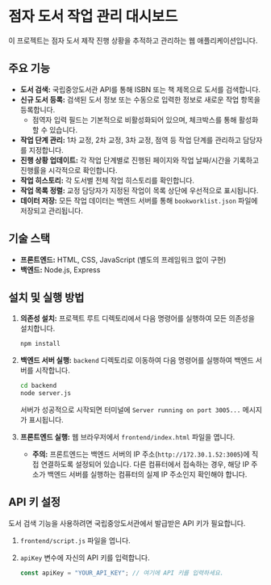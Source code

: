 # 점자 도서 작업 관리 대시보드

이 프로젝트는 점자 도서 제작 진행 상황을 추적하고 관리하는 웹 애플리케이션입니다.

## 주요 기능

- **도서 검색:** 국립중앙도서관 API를 통해 ISBN 또는 책 제목으로 도서를 검색합니다.
- **신규 도서 등록:** 검색된 도서 정보 또는 수동으로 입력한 정보로 새로운 작업 항목을 등록합니다.
  - 점역자 입력 필드는 기본적으로 비활성화되어 있으며, 체크박스를 통해 활성화할 수 있습니다.
- **작업 단계 관리:** 1차 교정, 2차 교정, 3차 교정, 점역 등 작업 단계를 관리하고 담당자를 지정합니다.
- **진행 상황 업데이트:** 각 작업 단계별로 진행된 페이지와 작업 날짜/시간을 기록하고 진행률을 시각적으로 확인합니다.
- **작업 히스토리:** 각 도서별 전체 작업 히스토리를 확인합니다.
- **작업 목록 정렬:** 교정 담당자가 지정된 작업이 목록 상단에 우선적으로 표시됩니다.
- **데이터 저장:** 모든 작업 데이터는 백엔드 서버를 통해 `bookworklist.json` 파일에 저장되고 관리됩니다.

## 기술 스택

- **프론트엔드:** HTML, CSS, JavaScript (별도의 프레임워크 없이 구현)
- **백엔드:** Node.js, Express

## 설치 및 실행 방법

1.  **의존성 설치:** 프로젝트 루트 디렉토리에서 다음 명령어를 실행하여 모든 의존성을 설치합니다.

    ```bash
    npm install
    ```

2.  **백엔드 서버 실행:** `backend` 디렉토리로 이동하여 다음 명령어를 실행하여 백엔드 서버를 시작합니다.

    ```bash
    cd backend
    node server.js
    ```

    서버가 성공적으로 시작되면 터미널에 `Server running on port 3005...` 메시지가 표시됩니다.

3.  **프론트엔드 실행:** 웹 브라우저에서 `frontend/index.html` 파일을 엽니다.
    - **주의:** 프론트엔드는 백엔드 서버의 IP 주소(`http://172.30.1.52:3005`)에 직접 연결하도록 설정되어 있습니다. 다른 컴퓨터에서 접속하는 경우, 해당 IP 주소가 백엔드 서버를 실행하는 컴퓨터의 실제 IP 주소인지 확인해야 합니다.

## API 키 설정

도서 검색 기능을 사용하려면 국립중앙도서관에서 발급받은 API 키가 필요합니다.

1.  `frontend/script.js` 파일을 엽니다.
2.  `apiKey` 변수에 자신의 API 키를 입력합니다.

    ```javascript
    const apiKey = "YOUR_API_KEY"; // 여기에 API 키를 입력하세요.
    ```
